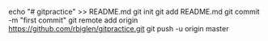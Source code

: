 echo "# gitpractice" >> README.md
git init
git add README.md
git commit -m "first commit"
git remote add origin https://github.com/rbiglen/gitpractice.git
git push -u origin master